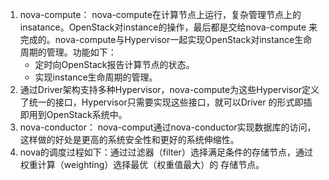 1. nova-compute： nova-compute在计算节点上运行，复杂管理节点上的insatance。OpenStack对instance的操作，最后都是交给nova-compute
来完成的。nova-compute与Hypervisor一起实现OpenStack对instance生命周期的管理。功能如下：
    - 定时向OpenStack报告计算节点的状态。
    - 实现instance生命周期的管理。
2. 通过Driver架构支持多种Hypervisor，nova-compute为这些Hypervisor定义了统一的接口，Hypervisor只需要实现这些接口，就可以Driver
的形式即插即用到OpenStack系统中。
3. nova-conductor： nova-comput通过nova-conductor实现数据库的访问，这样做的好处是更高的系统安全性和更好的系统伸缩性。
4. nova的调度过程如下：通过过滤器（filter）选择满足条件的存储节点，通过权重计算（weighting）选择最优（权重值最大）的
存储节点。
